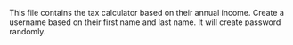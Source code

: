This file contains the tax calculator based on their annual income.
Create a username based on their first name and last name.
It will create password randomly.
